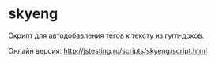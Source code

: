 # skyeng

Скрипт для автодобавления тегов к тексту из гугл-доков.

Онлайн версия: http://jstesting.ru/scripts/skyeng/script.html